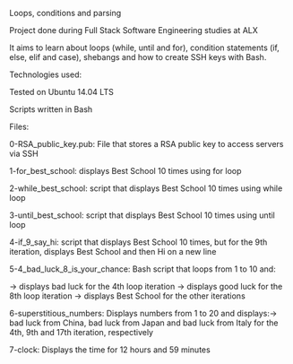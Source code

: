 Loops, conditions and parsing

Project done during Full Stack Software Engineering studies at ALX

It aims to learn about loops (while, until and for), condition statements (if, else, elif and case),
shebangs and how to create SSH keys with Bash.

Technologies used:

Tested on Ubuntu 14.04 LTS

Scripts written in Bash

Files:

0-RSA_public_key.pub: File that stores a RSA public key to access servers via SSH

1-for_best_school: displays Best School 10 times using for loop

2-while_best_school: script that displays Best School 10 times using while loop

3-until_best_school: script that displays Best School 10 times using until loop

4-if_9_say_hi: script that displays Best School 10 times, but for the 9th iteration, displays
Best School and then Hi on a new line

5-4_bad_luck_8_is_your_chance: Bash script that loops from 1 to 10 and: 

   -> displays bad luck for the 4th loop iteration
   -> displays good luck for the 8th loop iteration
   -> displays Best School for the other iterations

6-superstitious_numbers: Displays numbers from 1 to 20 and displays:-> bad luck from China, 
bad luck from Japan and bad luck from Italy for the 4th, 9th and 17th iteration, respectively

7-clock: Displays the time for 12 hours and 59 minutes


